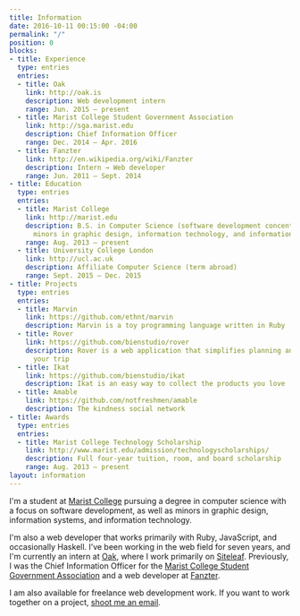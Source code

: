 ```yaml
---
title: Information
date: 2016-10-11 00:15:00 -04:00
permalink: "/"
position: 0
blocks:
- title: Experience
  type: entries
  entries:
  - title: Oak
    link: http://oak.is
    description: Web development intern
    range: Jun. 2015 – present
  - title: Marist College Student Government Association
    link: http://sga.marist.edu
    description: Chief Information Officer
    range: Dec. 2014 – Apr. 2016
  - title: Fanzter
    link: http://en.wikipedia.org/wiki/Fanzter
    description: Intern → Web developer
    range: Jun. 2011 – Sept. 2014
- title: Education
  type: entries
  entries:
  - title: Marist College
    link: http://marist.edu
    description: B.S. in Computer Science (software development concentration), with
      minors in graphic design, information technology, and information systems
    range: Aug. 2013 – present
  - title: University College London
    link: http://ucl.ac.uk
    description: Affiliate Computer Science (term abroad)
    range: Sept. 2015 – Dec. 2015
- title: Projects
  type: entries
  entries:
  - title: Marvin
    link: https://github.com/ethnt/marvin
    description: Marvin is a toy programming language written in Ruby
  - title: Rover
    link: https://github.com/bienstudio/rover
    description: Rover is a web application that simplifies planning and organizing
      your trip
  - title: Ikat
    link: https://github.com/bienstudio/ikat
    description: Ikat is an easy way to collect the products you love
  - title: Amable
    link: https://github.com/notfreshmen/amable
    description: The kindness social network
- title: Awards
  type: entries
  entries:
  - title: Marist College Technology Scholarship
    link: http://www.marist.edu/admission/technologyscholarships/
    description: Full four-year tuition, room, and board scholarship
    range: Aug. 2013 – present
layout: information
---
```


I'm a student at [Marist College](http://marist.edu) pursuing a degree in computer science with a focus on software development, as well as minors in graphic design, information systems, and information technology.

I'm also a web developer that works primarily with Ruby, JavaScript, and occasionally Haskell. I’ve been working in the web field for seven years, and I'm currently an intern at [Oak](http://oak.is), where I work primarily on [Siteleaf](http://siteleaf.com). Previously, I was the Chief Information Officer for the [Marist College Student Government Association](http://sga.marist.edu) and a web developer at [Fanzter](http://en.wikipedia.org/wiki/Fanzter).

I am also available for freelance web development work. If you want to work together on a project, [shoot me an email](mailto:ethan.turkeltaub@gmail.com).
